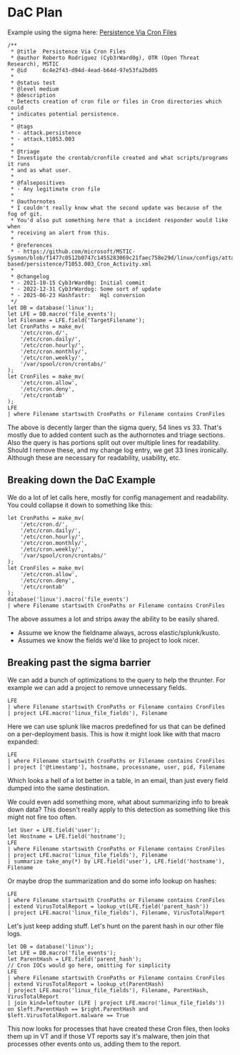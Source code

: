 # DaC Plan

Example using the sigma here: [Persistence Via Cron Files](https://github.com/SigmaHQ/sigma/blob/master/rules/linux/file_event/file_event_lnx_persistence_cron_files.yml)

```
/**
 * @title  Persistence Via Cron Files
 * @author Roberto Rodriguez (Cyb3rWard0g), OTR (Open Threat Research), MSTIC
 * @id     6c4e2f43-d94d-4ead-b64d-97e53fa2bd05
 * 
 * @status test
 * @level medium
 * @description
 * Detects creation of cron file or files in Cron directories which could
 * indicates potential persistence.
 * 
 * @tags
 * - attack.persistence
 * - attack.t1053.003
 * 
 * @triage
 * Investigate the crontab/cronfile created and what scripts/programs it runs
 * and as what user.
 * 
 * @falsepositives
 * - Any legitimate cron file
 * 
 * @authornotes
 * I couldn't really know what the second update was because of the fog of git.
 * You'd also put something here that a incident responder would like when
 * receiving an alert from this.
 * 
 * @references
 * - https://github.com/microsoft/MSTIC-Sysmon/blob/f1477c0512b0747c1455283069c21faec758e29d/linux/configs/attack-based/persistence/T1053.003_Cron_Activity.xml
 * 
 * @changelog
 * - 2021-10-15 Cyb3rWard0g: Initial commit
 * - 2022-12-31 Cyb3rWardog: Some sort of update
 * - 2025-06-23 Hashfastr:   Hql conversion
 */
let DB = database('linux');
let LFE = DB.macro('file_events');
let Filename = LFE.field('TargetFilename');
let CronPaths = make_mv(
    '/etc/cron.d/',
    '/etc/cron.daily/',
    '/etc/cron.hourly/',
    '/etc/cron.monthly/',
    '/etc/cron.weekly/',
    '/var/spool/cron/crontabs/'
);
let CronFiles = make_mv(
    '/etc/cron.allow',
    '/etc/cron.deny',
    '/etc/crontab'
);
LFE
| where Filename startswith CronPaths or Filename contains CronFiles
```

The above is decently larger than the sigma query, 54 lines vs 33.
That's mostly due to added content such as the authornotes and triage sections.
Also the query is has portions split out over multiple lines for readability.
Should I remove these, and my change log entry, we get 33 lines ironically.
Although these are necessary for readability, usability, etc.

## Breaking down the DaC Example
We do a lot of let calls here, mostly for config management and readability.
You could collapse it down to something like this:

```
let CronPaths = make_mv(
    '/etc/cron.d/',
    '/etc/cron.daily/',
    '/etc/cron.hourly/',
    '/etc/cron.monthly/',
    '/etc/cron.weekly/',
    '/var/spool/cron/crontabs/'
);
let CronFiles = make_mv(
    '/etc/cron.allow',
    '/etc/cron.deny',
    '/etc/crontab'
);
database('linux').macro('file_events')
| where Filename startswith CronPaths or Filename contains CronFiles
```

The above assumes a lot and strips away the ability to be easily shared.
- Assume we know the fieldname always, across elastic/splunk/kusto.
- Assumes we know the fields we'd like to project to look nicer.

## Breaking past the sigma barrier
We can add a bunch of optimizations to the query to help the thrunter.
For example we can add a project to remove unnecessary fields.

```
LFE
| where Filename startswith CronPaths or Filename contains CronFiles
| project LFE.macro('linux_file_fields'), Filename
```

Here we can use splunk like macros predefined for us that can be defined on a per-deployment basis.
This is how it might look like with that macro expanded:

```
LFE
| where Filename startswith CronPaths or Filename contains CronFiles
| project ['@timestamp'], hostname, processname, user, pid, Filename
```

Which looks a hell of a lot better in a table, in an email, than just every field dumped into the same destination.

We could even add something more, what about summarizing info to break down data?
This doesn't really apply to this detection as something like this might not fire too often.

```
let User = LFE.field('user');
let Hostname = LFE.field('hostname');
LFE
| where Filename startswith CronPaths or Filename contains CronFiles
| project LFE.macro('linux_file_fields'), Filename
| summarize take_any(*) by LFE.field('user'), LFE.field('hostname'), Filename
```

Or maybe drop the summarization and do some info lookup on hashes:

```
LFE
| where Filename startswith CronPaths or Filename contains CronFiles
| extend VirusTotalReport = lookup_vt(LFE.field('parent_hash'))
| project LFE.macro('linux_file_fields'), Filename, VirusTotalReport
```

Let's just keep adding stuff.
Let's hunt on the parent hash in our other file logs.

```
let DB = database('linux');
let LFE = DB.macro('file_events');
let ParentHash = LFE.field('parent_hash');
// Cron IOCs would go here, omitting for simplicity
LFE
| where Filename startswith CronPaths or Filename contains CronFiles
| extend VirusTotalReport = lookup_vt(ParentHash)
| project LFE.macro('linux_file_fields'), Filename, ParentHash, VirusTotalReport
| join kind=leftouter (LFE | project LFE.macro('linux_file_fields')) on $left.ParentHash == $right.ParentHash and $left.VirusTotalReport.malware == True
```

This now looks for processes that have created these Cron files, then looks them
up in VT and if those VT reports say it's malware, then join that processes other
events onto us, adding them to the report.